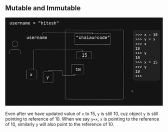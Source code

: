 ## Mutable and Immutable
![mutable-immutable](image.png)

Even after we have updated value of `x` to 15, `y` is still 10, cuz object `y` is still pointing to reference of 10. When we say `y=x`, `x` is pointing to the reference of 10, similarly `y` will also point to the reference of 10.